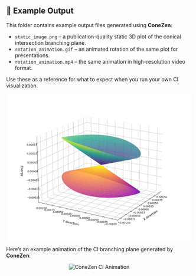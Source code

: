 ## 📂 Example Output

This folder contains example output files generated using **ConeZen**:

- `static_image.png` – a publication-quality static 3D plot of the conical intersection branching plane.
- `rotation_animation.gif` – an animated rotation of the same plot for presentations.
- `rotation_animation.mp4` – the same animation in high-resolution video format.

Use these as a reference for what to expect when you run your own CI visualization.

<p align="center">
  <img src="example_output/geom_57_CI_NM_plot.png" alt="Example CI Plot" width="500"/>
</p>


Here’s an example animation of the CI branching plane generated by **ConeZen**:

<p align="center">
  <img src="example_output/conical_intersection_rotation.gif" alt="ConeZen CI Animation" width="500"/>
</p>
